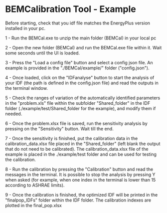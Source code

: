 # BEMCalibration Tool - Example
Before starting, check that you idf file matches the EnergyPlus version installed in your pc.
<p>1 - Run the BEMCal.exe to unzip the main folder (BEMCal) in your local pc</p>
<p>2 - Open the new folder (BEMCal) and run the BEMCal.exe file within it. Wait some seconds until the UI is loaded.</p>
<p>3 - Press the "Load a config file" button and select a config json file. An example is provided in the "./BEMCal/example/" folder ("config.json").</p>
<p>4 - Once loaded, click on the "IDFanalyse" button to start the analysis of your IDF (the path is defined in the config.json file) and read the outputs in the terminal window.</p>
<p>5 - Check the ranges of variation of the automatically identified parameters in the "problem.xls" file within the subfolder "Shared_folder" in the IDF folder (./example/test/Shared_folder for the example), and modify them if needed. </p>
<p>6 - Once the problem.xlsx file is saved, run the sensitivity analysis by pressing on the "Sensitivity" button. Wait till the end.</p>
<p>7 - Once the sensitivity is finished, put the calibration data in the calibration_data.xlsx file placed in the "Shared_folder" (left blank the output that do not need to be calibrated). The calibration_data.xlsx file of the example is placed in the ./example/test folder and can be used for testing the calibration. </p>
<p>8 - Run the calibration by pressing the "Calibration" button and read the messages in the terminal. It is possible to stop the analysis by pressing Y when asked (for example, when one index in the terminal is lower than 15 according to ASHRAE limits).</p>
<p>9 - Once the calibration is finished, the optimized IDF will be printed in the "finalpop_IDFs" folder within the IDF folder. The calibration indexes are plotted in the final_pop.xlsx</p>

